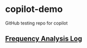 # copilot-demo
GitHub testing repo for copilot

## <a href="https://georges034302.github.io/copilot-demo/">Frequency Analysis Log</a>


